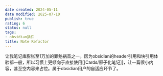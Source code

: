 ```yaml
---
date created: 2024-05-11
date modified: 2025-07-10
publish: true
rating: 6
status: null
tags:
- obsidian插件
title: Note Refactor
---
```

让我笔记库膨胀至1万加的罪魁祸首之一。因为obsidian的header引用和块引用体验都一般，所以习惯上更倾向于直接使用[[Cards/原子化笔记]]，让一篇很小内容，甚至空内容来占位。属于obsidian用户的自适应环节了。
